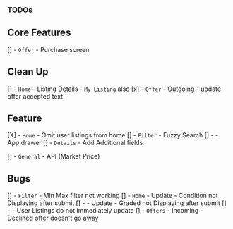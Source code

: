 

### TODOs

Core Features 
-------------
[] - `Offer` - Purchase screen

Clean Up
-------------
[] -  `Home` - Listing Details - `My Listing` also
[x] - `Offer` - Outgoing - update offer accepted text

Feature
-------------
[X] -  `Home`    - Omit user listings from home
[] -  `Filter`  - Fuzzy Search
[] -            - App drawer
[] -  `Details` - Add Additional fields


[] -  `General` - API (Market Price)


Bugs
-------------
[] -  `Filter`  - Min Max filter not working
[] -  `Home`    - Update - Condition not Displaying after submit
[] -            - Update - Graded not Displaying after submit
[] -            - User Listings do not immediately update
[] -  `Offers`  - Incoming - Declined offer doesn't go away
